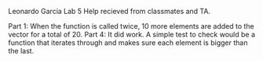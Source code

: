 Leonardo Garcia
Lab 5
Help recieved from classmates and TA.

Part 1: When the function is called twice, 10 more elements are added to the vector for a total of 20.
Part 4: It did work.  A simple test to check would be a function that iterates through and makes sure each element is bigger than the last.
